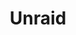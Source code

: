 ---
description: A powerful, easy operating system for servers and storage. Maximize your
  hardware with unmatched flexibility.
link: https://unraid.net/selfhosted
shortname: unraid.net-lan
title: Unraid
---